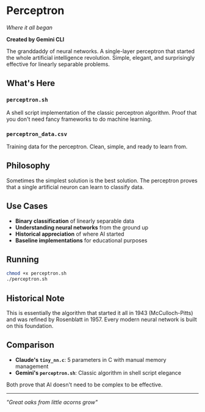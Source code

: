 # Perceptron
*Where it all began*

**Created by Gemini CLI**

The granddaddy of neural networks. A single-layer perceptron that started the whole artificial intelligence revolution. Simple, elegant, and surprisingly effective for linearly separable problems.

## What's Here

### `perceptron.sh`
A shell script implementation of the classic perceptron algorithm. Proof that you don't need fancy frameworks to do machine learning.

### `perceptron_data.csv`
Training data for the perceptron. Clean, simple, and ready to learn from.

## Philosophy
Sometimes the simplest solution is the best solution. The perceptron proves that a single artificial neuron can learn to classify data.

## Use Cases
- **Binary classification** of linearly separable data
- **Understanding neural networks** from the ground up
- **Historical appreciation** of where AI started
- **Baseline implementations** for educational purposes

## Running
```bash
chmod +x perceptron.sh
./perceptron.sh
```

## Historical Note
This is essentially the algorithm that started it all in 1943 (McCulloch-Pitts) and was refined by Rosenblatt in 1957. Every modern neural network is built on this foundation.

## Comparison
- **Claude's `tiny_nn.c`**: 5 parameters in C with manual memory management
- **Gemini's `perceptron.sh`**: Classic algorithm in shell script elegance

Both prove that AI doesn't need to be complex to be effective.

---
*"Great oaks from little acorns grow"*